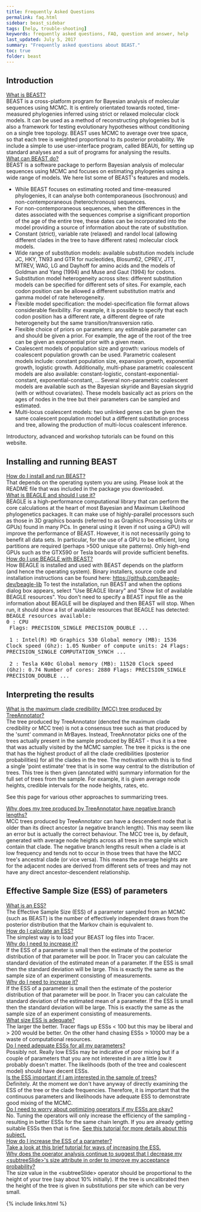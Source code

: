 ```yaml
---
title: Frequently Asked Questions
permalink: faq.html
sidebar: beast_sidebar
tags: [help, trouble-shooting]
keywords: frequently asked questions, FAQ, question and answer, help
last_updated: July 5, 2017
summary: "Frequently asked questions about BEAST."
toc: true
folder: beast
---
```


## Introduction
<div class="panel-group" id="accordion">
	<div class="panel panel-default">
		<div class="panel-heading">
			<div class="panel-title">
				<a class="noCrossRef accordion-toggle" data-toggle="collapse" data-parent="#accordion" href="#q1">What is BEAST?</a>
			</div>
		</div>
		<div id="q1" class="panel-collapse collapse noCrossRef">
			<div class="panel-body">
				BEAST is a cross-platform program for Bayesian analysis of molecular sequences using MCMC. 
				It is entirely orientated towards rooted, time-measured phylogenies inferred using strict or relaxed molecular clock models. 
				It can be used as a method of reconstructing phylogenies but is also a framework for testing evolutionary hypotheses without conditioning on a single tree topology. 
				BEAST uses MCMC to average over tree space, so that each tree is weighted proportional to its posterior probability. 
				We include a simple to use user-interface program, called BEAUti, for setting up standard analyses and a suit of programs for analysing the results. 
			</div>
		</div>
	</div>
	<!-- /.panel -->
	<div class="panel panel-default">
		<div class="panel-heading">
			<div class="panel-title">
				<a class="noCrossRef accordion-toggle" data-toggle="collapse" data-parent="#accordion" href="#q2">What can BEAST do?</a>
			</div>
		</div>
		<div id="q2" class="panel-collapse collapse noCrossRef">
			<div class="panel-body">
			    BEAST is a software package to perform Bayesian analysis of molecular sequences using MCMC and focuses on estimating phylogenies using a wide range of models.
                We here list some of BEAST's features and models.
                <ul>
                  <li>While BEAST focuses on estimating rooted and time-measured phylogenies, it can analyse both contemporaneous (isochronous) and non-contemporaneous (heterochronous) sequences.</li>
                  <li>For non-contemporaneous sequences, when the differences in the dates associated with the sequences comprise a significant proportion of the age of the entire tree, these dates can be incorporated into the model providing a source of information about the rate of substitution.</li>
                  <li>Constant (strict), variable rate (relaxed) and randol local (allowing different clades in the tree to have different rates) molecular clock models.</li>
                  <li>Wide range of substitution models: available substitution models include JC, HKY, TN93 and GTR for nucleotides, Blosum62, CPREV, JTT, MTREV, WAG, LG and Dayhoff for amino acids and the models of Goldman and Yang (1994) and Muse and Gaut (1994) for codons.</li>
                  <li>Substitution model heterogeneity across sites: different substitution models can be specified for different sets of sites. 
                  For example, each codon position can be allowed a different substitution matrix and gamma model of rate heterogeneity.</li>
                  <li>Flexible model specification: the model-specification file format allows considerable flexibility. 
                  For example, it is possible to specify that each codon position has a different rate, a different degree of rate heterogeneity but the same transition/transversion ratio.</li>
                  <li>Flexible choice of priors on parameters: any estimable parameter can and should be given a prior. 
                  For example, the age of the root of the tree can be given an exponential prior with a given mean.</li>
                  <li>Coalescent models of population size and growth: various models of coalescent population growth can be used.
                  Parametric coalesent models include: constant population size, expansion growth, exponential growth, logistic growth.
                  Additionally, multi-phase parametric coalescent models are also available: constant-logistic, constant-exponential-constant, exponential-constant, ...
                  Several non-parametric coalescent models are available such as the Bayesian skyride and Bayesian skygrid (with or without covariates).
                  These models basically act as priors on the ages of nodes in the tree but their parameters can be sampled and estimated.</li>
                 <li>Multi-locus coalescent models: two unlinked genes can be given the same coalescent population model but a different substitution process and tree, allowing the production of multi-locus coalescent inference.</li>
                </ul>
				Introductory, advanced and workshop tutorials can be found on this website.
			</div>
		</div>
	</div>
</div>
<!-- /.panel-group -->

## Installing and running BEAST	
<div class="panel-group" id="accordion">
	<!-- /.panel -->
	<div class="panel panel-default">
		<div class="panel-heading">
			<div class="panel-title">
				<a class="noCrossRef accordion-toggle" data-toggle="collapse" data-parent="#accordion" href="#q3">
				How do I install and run BEAST?</a>
			</div>
		</div>
		<div id="q3" class="panel-collapse collapse noCrossRef">
			<div class="panel-body">
			That depends on the operating system you are using. 
			Please look at the README file that was included in the package you downloaded.
			</div>
		</div>
	</div>
	<!-- /.panel -->
	<div class="panel panel-default">
		<div class="panel-heading">
			<div class="panel-title">
				<a class="noCrossRef accordion-toggle" data-toggle="collapse" data-parent="#accordion" href="#q4">
				What is BEAGLE and should I use it?</a>
			</div>
		</div>
		<div id="q4" class="panel-collapse collapse">
			<div class="panel-body">
            BEAGLE is a high-performance computational library that can perform the core calculations at the heart of most Bayesian and Maximum Likelihood phylogenetics packages. 
            It can make use of highly-parallel processors such as those in 3D graphics boards (referred to as Graphics Processing Units or GPUs) found in many PCs. 
            In general using it (even if not using a GPU) will improve the performance of BEAST. 
            However, it is not necessarily going to benefit all data sets. 
            In particular, for the use of a GPU to be efficient, long partitions are required (perhaps >500 unique site patterns). 
            Only high-end GPUs such as the GTX590 or Tesla boards will provide sufficient benefits. 
			</div>
		</div>
	</div>
	<!-- /.panel -->
    	<div class="panel panel-default">
    		<div class="panel-heading">
    			<div class="panel-title">
    				<a class="noCrossRef accordion-toggle" data-toggle="collapse" data-parent="#accordion" href="#q17">
    				How do I use BEAGLE with BEAST? </a>
    			</div>
    		</div>
    		<div id="q17" class="panel-collapse collapse">
    			<div class="panel-body">
                How BEAGLE is installed and used with BEAST depends on the platform (and hence the operating system).
                Binary installers, source code and installation instructions can be found here: <a href="https://github.com/beagle-dev/beagle-lib">https://github.com/beagle-dev/beagle-lib</a>
    			To test the installation, run BEAST and when the options dialog box appears, select "Use BEAGLE library" and "Show list of available BEAGLE resources". 
    			You don't need to specify a BEAST input file as the information about BEAGLE will be displayed and then BEAST will stop.
    			When run, it should show a list of available resources that BEAGLE has detected:
    			<samp><br>
    			BEAGLE resources available:<br>
                0 : CPU<br>
                &nbsp;Flags: PRECISION_SINGLE PRECISION_DOUBLE ...<br><br>
                &nbsp;1 : Intel(R) HD Graphics 530
                    Global memory (MB): 1536
                    Clock speed (Ghz): 1.05
                    Number of compute units: 24
                    Flags: PRECISION_SINGLE COMPUTATION_SYNCH ...<br><br>
                &nbsp;2 : Tesla K40c
                    Global memory (MB): 11520
                    Clock speed (Ghz): 0.74
                    Number of cores: 2880
                    Flags: PRECISION_SINGLE PRECISION_DOUBLE ...
    			</samp>
    			</div>
    		</div>
    	</div>
	<!-- /.panel -->
</div>
<!-- /.panel-group -->

## Interpreting the results	
<div class="panel-group" id="accordion">
	<!-- /.panel -->
	<div class="panel panel-default">
		<div class="panel-heading">
			<div class="panel-title">
				<a class="noCrossRef accordion-toggle" data-toggle="collapse" data-parent="#accordion" href="#q5">
What is the maximum clade credibility (MCC) tree produced by TreeAnnotator?
				</a>
			</div>
		</div>
		<div id="q5" class="panel-collapse collapse noCrossRef">
			<div class="panel-body">
The tree produced by TreeAnnotator (denoted the maximum clade credibility or MCC tree) is not a consensus tree such as that produced by the 'sumt' command in MrBayes. Instead, TreeAnnotator picks one of the trees actually present in the sample produced by BEAST - thus it is a tree that was actually visited by the MCMC sampler. The tree it picks is the one that has the highest product of all the clade credibilities (posterior probabilities) for all the clades in the tree. The motivation with this is to find a single 'point estimate' tree that is in some way central to the distribution of trees. This tree is then given (annotated with) summary information for the full set of trees from the sample. For example, it is given average node heights, credible intervals for the node heights, rates, etc. 

See this page for various other approaches to summarizing trees.
			</div>
		</div>
	</div>
	<!-- /.panel -->
	<div class="panel panel-default">
		<div class="panel-heading">
			<div class="panel-title">
				<a class="noCrossRef accordion-toggle" data-toggle="collapse" data-parent="#accordion" href="#q6">
Why does my tree produced by TreeAnnotator have negative branch lengths?
				</a>
			</div>
		</div>
		<div id="q6" class="panel-collapse collapse">
			<div class="panel-body">
MCC trees produced by TreeAnnotator can have a descendent node that is older than its direct ancestor (a negative branch length). This may seem like an error but is actually the correct behaviour. The MCC tree is, by default, generated with average node heights across all trees in the sample which contain that clade. The negative branch lengths result when a clade is at low frequency and tends not to occur in those trees that have the MCC tree's ancestral clade (or vice versa). This means the average heights are for the adjacent nodes are derived from different sets of trees and may not have any direct ancestor-descendent relationship.
			</div>
		</div>
	</div>
	<!-- /.panel -->
</div>
<!-- /.panel-group -->

## Effective Sample Size (ESS) of parameters	
<div class="panel-group" id="accordion">
	<!-- /.panel -->
	<div class="panel panel-default">
		<div class="panel-heading">
			<div class="panel-title">
				<a class="noCrossRef accordion-toggle" data-toggle="collapse" data-parent="#accordion" href="#q7">
What is an ESS?
				</a>
			</div>
		</div>
		<div id="q7" class="panel-collapse collapse noCrossRef">
			<div class="panel-body">
The Effective Sample Size (ESS) of a parameter sampled from an MCMC (such as BEAST) is the number of effectively independent draws from the posterior distribution that the Markov chain is equivalent to.
			</div>
		</div>
	</div>
	<!-- /.panel -->
	<div class="panel panel-default">
		<div class="panel-heading">
			<div class="panel-title">
				<a class="noCrossRef accordion-toggle" data-toggle="collapse" data-parent="#accordion" href="#q8">
How do I calculate an ESS?
				</a>
			</div>
		</div>
		<div id="q8" class="panel-collapse collapse">
			<div class="panel-body">
The simplest way is to load your BEAST log files into Tracer.
			</div>
		</div>
	</div>
	<!-- /.panel -->
	<div class="panel panel-default">
		<div class="panel-heading">
			<div class="panel-title">
				<a class="noCrossRef accordion-toggle" data-toggle="collapse" data-parent="#accordion" href="#q9">
Why do I need to increase it?
				</a>
			</div>
		</div>
		<div id="q9" class="panel-collapse collapse">
			<div class="panel-body">
If the ESS of a parameter is small then the estimate of the posterior distribution of that parameter will be poor. In Tracer you can calculate the standard deviation of the estimated mean of a parameter. If the ESS is small then the standard deviation will be large. This is exactly the same as the sample size of an experiment consisting of measurements.
			</div>
		</div>
	</div>
	<!-- /.panel -->
	<div class="panel panel-default">
		<div class="panel-heading">
			<div class="panel-title">
				<a class="noCrossRef accordion-toggle" data-toggle="collapse" data-parent="#accordion" href="#q10">
Why do I need to increase it?
				</a>
			</div>
		</div>
		<div id="q10" class="panel-collapse collapse">
			<div class="panel-body">
If the ESS of a parameter is small then the estimate of the posterior distribution of that parameter will be poor. In Tracer you can calculate the standard deviation of the estimated mean of a parameter. If the ESS is small then the standard deviation will be large. This is exactly the same as the sample size of an experiment consisting of measurements.
			</div>
		</div>
	</div>
	<!-- /.panel -->
	<div class="panel panel-default">
		<div class="panel-heading">
			<div class="panel-title">
				<a class="noCrossRef accordion-toggle" data-toggle="collapse" data-parent="#accordion" href="#q11">
What size ESS is adequate?
				</a>
			</div>
		</div>
		<div id="q11" class="panel-collapse collapse">
			<div class="panel-body">
The larger the better. Tracer flags up ESSs < 100 but this may be liberal and > 200 would be better. On the other hand chasing ESSs > 10000 may be a waste of computational resources.
			</div>
		</div>
	</div>
	<!-- /.panel -->
	<div class="panel panel-default">
		<div class="panel-heading">
			<div class="panel-title">
				<a class="noCrossRef accordion-toggle" data-toggle="collapse" data-parent="#accordion" href="#q12">
Do I need adequate ESSs for all my parameters?
				</a>
			</div>
		</div>
		<div id="q12" class="panel-collapse collapse">
			<div class="panel-body">
Possibly not. Really low ESSs may be indicative of poor mixing but if a couple of parameters that you are not interested in are a little low it probably doesn't matter. The likelihoods (both of the tree and coalescent model) should have decent ESSs.
			</div>
		</div>
	</div>
	<!-- /.panel -->
	<div class="panel panel-default">
		<div class="panel-heading">
			<div class="panel-title">
				<a class="noCrossRef accordion-toggle" data-toggle="collapse" data-parent="#accordion" href="#q13">
Is the ESS important if I am interested in the sample of trees?
				</a>
			</div>
		</div>
		<div id="q13" class="panel-collapse collapse">
			<div class="panel-body">
Definitely. At the moment we don't have anyway of directly examining the ESS of the tree or the clade frequencies. Therefore, it is important that the continuous parameters and likelihoods have adequate ESS to demonstrate good mixing of the MCMC.
			</div>
		</div>
	</div>
	<!-- /.panel -->
    	<div class="panel panel-default">
    		<div class="panel-heading">
    			<div class="panel-title">
    				<a class="noCrossRef accordion-toggle" data-toggle="collapse" data-parent="#accordion" href="#q14">
    Do I need to worry about optimizing operators if my ESSs are okay?
    				</a>
    			</div>
    		</div>
    		<div id="q14" class="panel-collapse collapse">
    			<div class="panel-body">
        No. Tuning the operators will only increase the efficiency of the sampling - resulting in better ESSs for the same chain length. If you are already getting suitable ESSs then that is fine. 
        <a href="ess_tutorial.html">See this tutorial for more details about this subject.</a></div>
    		</div>
    	</div>
	<!-- /.panel -->
	<div class="panel panel-default">
		<div class="panel-heading">
			<div class="panel-title">
				<a class="noCrossRef accordion-toggle" data-toggle="collapse" data-parent="#accordion" href="#q15">
How do I increase the ESS of a parameter?
				</a>
			</div>
		</div>
		<div id="q15" class="panel-collapse collapse">
			<div class="panel-body">
<a href="ess_tutorial.html">Take a look at this brief tutorial for ways of increasing the ESS.</a>
			</div>
		</div>
	</div>
	<!-- /.panel -->
    	<div class="panel panel-default">
    		<div class="panel-heading">
    			<div class="panel-title">
    				<a class="noCrossRef accordion-toggle" data-toggle="collapse" data-parent="#accordion" href="#q16">
    Why does the operator analysis continue to suggest that I decrease my &lt;subtreeSlide&gt;'s size attribute in order to improve my acceptance probability?
    				</a>
    			</div>
    		</div>
    		<div id="q16" class="panel-collapse collapse">
    			<div class="panel-body">
    The size value in the &lt;subtreeSlide&gt; operator should be proportional to the height of your tree (say about 10% initially). 
    If the tree is uncalibrated then the height of the tree is given in substitutions per site which can be very small.
    			</div>
    		</div>
    	</div>
	<!-- /.panel -->
</div>
<!-- /.panel-group -->

{% include links.html %}
